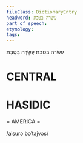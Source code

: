 ```yaml
---
fileClass: DictionaryEntry
headword: עשׂרה בטבֿת
part_of_speech: 
etymology: 
tags: 
---
```

עשׂרה בטבֿת
עֲשָׂרָה בְּטֵבֵת

CENTRAL
========

HASIDIC
=======
= AMERICA = 

/aˈsurə bəˈtajvəs/